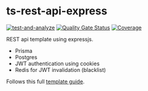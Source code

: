 # ts-rest-api-express

[![test-and-analyze](https://github.com/mkvlrn/ts-rest-api-express/actions/workflows/test-and-analyze.yml/badge.svg)](https://github.com/mkvlrn/ts-rest-api-express/actions/workflows/test-and-analyze.yml) [![Quality Gate Status](https://sonarcloud.io/api/project_badges/measure?project=mkvlrn_ts-rest-api-express&metric=alert_status)](https://sonarcloud.io/summary/overall?id=mkvlrn_ts-rest-api-express) [![Coverage](https://sonarcloud.io/api/project_badges/measure?project=mkvlrn_ts-rest-api-express&metric=coverage)](https://sonarcloud.io/summary/overall?id=mkvlrn_ts-rest-api-express)

REST api template using expressjs.

- Prisma
- Postgres
- JWT authentication using cookies
- Redis for JWT invalidation (blacklist)

Follows this full [template guide](https://github.com/mkvlrn/typescript-templates).
